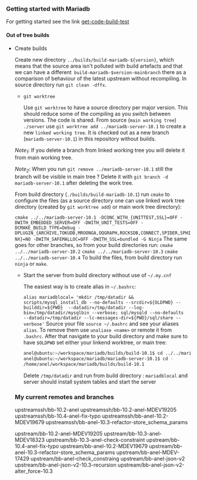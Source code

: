 ### Getting started with Mariadb

For getting started see the link [get-code-build-test](https://mariadb.org/get-involved/getting-started-for-developers/get-code-build-test/)

#### Out of tree builds
* Create builds

  Create new directory 
  `
  ../builds/build-mariadb-${version}
  `, which means that the source area isn't polluted with build artefacts and that we can have a different` build-mariadb-$version-mainbranch` there as a comparison of behaviour of the latest upstream without recompiling.
 In source directory run `git clean -dffx`.
  
  * `git worktree`

    Use `git worktree` to have a source directory per major version. This should reduce some of the compiling as you switch between versions. The code is shared. From source (`main working tree`) `./server` use `git worktree add ../mariadb-server-10.1` to create a new `linked working tree`. It is checked out as a new branch (`mariadb-server-10.1`) in this repository without builds.
    
  *Note<sub>1</sub>*: If you delete a branch from linked working tree you will delete it from main working tree.
  
  *Note<sub>2</sub>*: When you run `git remove ../mariadb-server-10.1` still the branch will be visible in main tree ? Delete it with `git branch -d mariadb-server-10.1` after deleting the work tree. 
  
  From build directory (`./builds/build-mariadb-10.1`) run `cmake` to configure the files (as a source directory one can use linked work tree directory (created by `git worktree add`) or main work tree directory):
  
  `cmake ../../mariadb-server-10.1 -DCONC_WITH_{UNITTEST,SSL}=OFF -DWITH_EMBEDDED_SERVER=OFF -DWITH_UNIT_TESTS=OFF -DCMAKE_BUILD_TYPE=Debug -DPLUGIN_{ARCHIVE,TOKUDB,MROONGA,OQGRAPH,ROCKSDB,CONNECT,SPIDER,SPHINX}=NO -DWITH_SAFEMALLOC=OFF -DWITH_SSL=bundled -G Ninja`
  The same goes for other branches, so from your build directories run:
  `cmake ../../mariadb-server-10.2`
  `cmake ../../mariadb-server-10.3`
  `cmake ../../mariadb-server-10.4`
  To build the files, from build directory run `ninja` or `make`.
  
  * Start the server from build directory without use of `~/.my.cnf`
  
    The easiest way is to create alias in `~/.bashrc`:
  
     `alias mariadblocal=
'mkdir /tmp/datadir && scripts/mysql_install_db --no-defaults --srcdir=${OLDPWD} --builddir=${PWD} 
--datadir=/tmp/datadir --log-bin=/tmp/datadir/mysqlbin --verbose; sql/mysqld --no-defaults 
--datadir=/tmp/datadir --lc-messages-dir=${PWD}/sql/share --verbose'`
 Source your file `source ~/.bashrc` and see your aliases `alias`. To remove them use `unaliase <name>` or remote it from `.bashrc`.
  After that navigate to your build directory and make sure to have `$OLDPWD` set either your linkend worktree, or main tree:
    ```bash
    anel@ubuntu:~/workspace/mariadb/builds/build-10.1$ cd ../../mariadb-server-10.1/
    anel@ubuntu:~/workspace/mariadb/mariadb-server-10.1$ cd -
    /home/anel/workspace/mariadb/builds/build-10.1
    ```
    Delete `/tmp/datadir` and run from build directory : `mariadblocal` and server should install system tables and start the server
  
  ### My current remotes and branches
  
  upstreamssh/bb-10.2-anel
  upstreamssh/bb-10.2-anel-MDEV19205
  upstreamssh/bb-10.4-anel-fix-typo
  upstreamssh/bb-anel-10.2-MDEV19679
  upstreamssh/bb-anel-10.3-refactor-store_schema_params



  upstream/bb-10.2-anel-MDEV19205
  upstream/bb-10.3-anel-MDEV18323
  upstream/bb-10.3-anel-check-constraint
  upstream/bb-10.4-anel-fix-typo
  upstream/bb-anel-10.2-MDEV19679
  upstream/bb-anel-10.3-refactor-store_schema_params
  upstream/bb-anel-MDEV-17429
  upstream/bb-anel-check_constraing
  upstream/bb-anel-json-v2
  upstream/bb-anel-json-v2-10.3-recursion
  upstream/bb-anel-json-v2-alter_force-10.3

